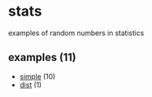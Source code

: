 # stats
examples of random numbers in statistics


## examples (11)
+ [simple](simple/README.md) (10)
+ [dist](dist/README.md) (1)